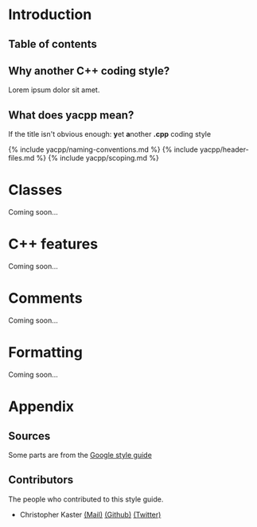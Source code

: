 # Introduction

## Table of contents

<div id="toc"></div>

## Why another C++ coding style?

Lorem ipsum dolor sit amet.

## What does yacpp mean?

If the title isn't obvious enough: **y**et **a**nother **.cpp** coding style

{% include yacpp/naming-conventions.md %}
{% include yacpp/header-files.md %}
{% include yacpp/scoping.md %}

# Classes

Coming soon...

# C++ features

Coming soon...

# Comments

Coming soon...

# Formatting

Coming soon...

# Appendix

## Sources

Some parts are from the [Google style guide](http://google-styleguide.googlecode.com/svn/trunk/cppguide.html)

## Contributors

The people who contributed to this style guide.

* Christopher Kaster [(Mail)](mailto:ikasoki@gmail.com) [(Github)](http://github.com/kasoki) [(Twitter)](http://twitter.com/kasoki)
